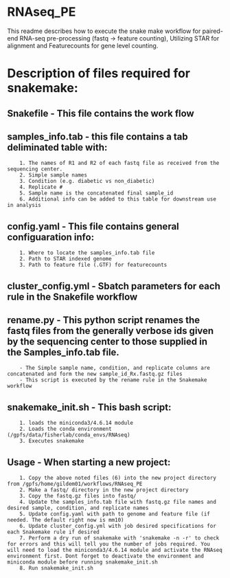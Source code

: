 # RNAseq_PE
This readme describes how to execute the snake make workflow for paired-end RNA-seq pre-processing (fastq -> feature counting), Utilizing STAR for alignment and Featurecounts for gene level counting.

# Description of files required for snakemake:

## Snakefile - This file contains the work flow
## samples_info.tab - this file contains a tab deliminated table with:
		1. The names of R1 and R2 of each fastq file as received from the sequencing center. 
		2. Simple sample names
		3. Condition (e.g. diabetic vs non_diabetic)
		4. Replicate #
		5. Sample name is the concatenated final sample_id 
		6. Additional info can be added to this table for downstream use in analysis
## config.yaml - This file contains general configuaration info:
		1. Where to locate the samples_info.tab file
		2. Path to STAR indexed genome
		3. Path to feature file (.GTF) for featurecounts
## cluster_config.yml - Sbatch parameters for each rule in the Snakefile workflow
## rename.py - This python script renames the fastq files from the generally verbose ids given by the sequencing center to those supplied in the Samples_info.tab file.
		- The Simple sample name, condition, and replicate columns are concatenated and form the new sample_id_Rx.fastq.gz files
		- This script is executed by the rename rule in the Snakemake workflow
## snakemake_init.sh - This bash script:
		1. loads the miniconda3/4.6.14 module
		2. Loads the conda environment (/gpfs/data/fisherlab/conda_envs/RNAseq)
		3. Executes snakemake

## Usage - When starting a new project:
		1. Copy the above noted files (6) into the new project directory from /gpfs/home/gildem01/workflows/RNAseq_PE
		2. Make a fastq/ directory in the new project directory
		3. Copy the fastq.gz files into fastq/ 
		4. Update the samples_info.tab file with fastq.gz file names and desired sample, condition, and replicate names
		5. Update config.yaml with path to genome and feature file (if needed. The default right now is mm10)
		6. Update cluster_config.yml with job desired specifications for each Snakemake rule if desired
		7. Perform a dry run of snakemake with 'snakemake -n -r' to check for errors and this will tell you the number of jobs required. You will need to load the miniconda3/4.6.14 module and activate the RNAseq environment first. Dont forget to deactivate the environment and miniconda module before running snakemake_init.sh
		8. Run snakemake_init.sh
